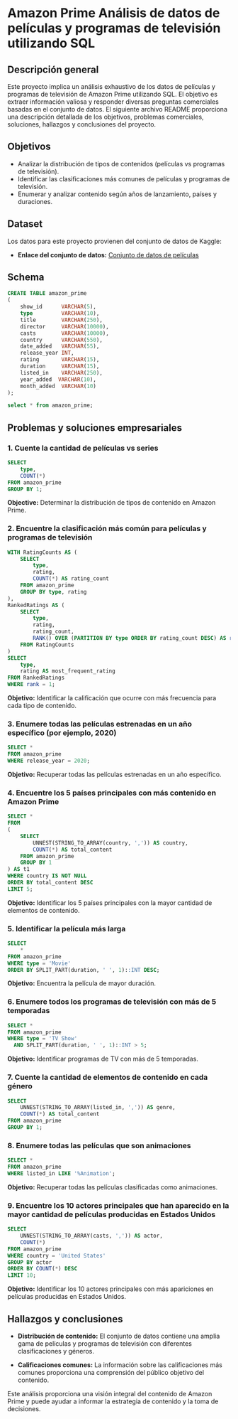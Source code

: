 # Amazon Prime Análisis de datos de películas y programas de televisión utilizando SQL

## Descripción general
Este proyecto implica un análisis exhaustivo de los datos de películas y programas de televisión de Amazon Prime utilizando SQL. 
El objetivo es extraer información valiosa y responder diversas preguntas comerciales basadas en el conjunto de datos. 
El siguiente archivo README proporciona una descripción detallada de los objetivos, problemas comerciales, soluciones, hallazgos y conclusiones del proyecto.

## Objetivos

- Analizar la distribución de tipos de contenidos (películas vs programas de televisión).
- Identificar las clasificaciones más comunes de películas y programas de televisión.
- Enumerar y analizar contenido según años de lanzamiento, países y duraciones.

## Dataset

Los datos para este proyecto provienen del conjunto de datos de Kaggle:

- **Enlace del conjunto de datos:** [Conjunto de datos de películas](https://www.kaggle.com/datasets/shivamb/amazon-prime-movies-and-tv-shows)

## Schema

```sql
CREATE TABLE amazon_prime
(
    show_id      VARCHAR(5),
    type         VARCHAR(10),
    title        VARCHAR(250),
    director     VARCHAR(10000),
    casts        VARCHAR(10000),
    country      VARCHAR(550),
    date_added   VARCHAR(55),
    release_year INT,
    rating       VARCHAR(15),
    duration     VARCHAR(15),
    listed_in    VARCHAR(250),
    year_added	VARCHAR(10),
	month_added  VARCHAR(10)
);

select * from amazon_prime;
```
## Problemas y soluciones empresariales

### 1. Cuente la cantidad de películas vs series

```sql
SELECT 
    type,
    COUNT(*)
FROM amazon_prime
GROUP BY 1;
```

**Objective:** Determinar la distribución de tipos de contenido en Amazon Prime.

### 2. Encuentre la clasificación más común para películas y programas de televisión

```sql
WITH RatingCounts AS (
    SELECT 
        type,
        rating,
        COUNT(*) AS rating_count
    FROM amazon_prime
    GROUP BY type, rating
),
RankedRatings AS (
    SELECT 
        type,
        rating,
        rating_count,
        RANK() OVER (PARTITION BY type ORDER BY rating_count DESC) AS rank
    FROM RatingCounts
)
SELECT 
    type,
    rating AS most_frequent_rating
FROM RankedRatings
WHERE rank = 1;	
```

**Objetivo:** Identificar la calificación que ocurre con más frecuencia para cada tipo de contenido.

### 3. Enumere todas las películas estrenadas en un año específico (por ejemplo, 2020)

```sql
SELECT * 
FROM amazon_prime
WHERE release_year = 2020;
```

**Objetivo:** Recuperar todas las películas estrenadas en un año específico.

### 4. Encuentre los 5 países principales con más contenido en Amazon Prime

```sql
SELECT * 
FROM
(
    SELECT 
        UNNEST(STRING_TO_ARRAY(country, ',')) AS country,
        COUNT(*) AS total_content
    FROM amazon_prime
    GROUP BY 1
) AS t1
WHERE country IS NOT NULL
ORDER BY total_content DESC
LIMIT 5;
```

**Objetivo:** Identificar los 5 países principales con la mayor cantidad de elementos de contenido.

### 5. Identificar la película más larga

```sql
SELECT 
    *
FROM amazon_prime
WHERE type = 'Movie'
ORDER BY SPLIT_PART(duration, ' ', 1)::INT DESC;
```

**Objetivo:** Encuentra la película de mayor duración.

### 6. Enumere todos los programas de televisión con más de 5 temporadas

```sql
SELECT *
FROM amazon_prime
WHERE type = 'TV Show'
  AND SPLIT_PART(duration, ' ', 1)::INT > 5;
```
**Objetivo:** Identificar programas de TV con más de 5 temporadas.

### 7. Cuente la cantidad de elementos de contenido en cada género

```sql
SELECT 
    UNNEST(STRING_TO_ARRAY(listed_in, ',')) AS genre,
    COUNT(*) AS total_content
FROM amazon_prime
GROUP BY 1;
```

### 8. Enumere todas las películas que son animaciones

```sql
SELECT * 
FROM amazon_prime
WHERE listed_in LIKE '%Animation';
```
**Objetivo:** Recuperar todas las películas clasificadas como animaciones.

### 9. Encuentre los 10 actores principales que han aparecido en la mayor cantidad de películas producidas en Estados Unidos

```sql
SELECT 
    UNNEST(STRING_TO_ARRAY(casts, ',')) AS actor,
    COUNT(*)
FROM amazon_prime
WHERE country = 'United States'
GROUP BY actor
ORDER BY COUNT(*) DESC
LIMIT 10;
```

**Objetivo:** Identificar los 10 actores principales con más apariciones en películas producidas en Estados Unidos.

## Hallazgos y conclusiones

- **Distribución de contenido:** El conjunto de datos contiene una amplia gama de películas y programas de televisión con diferentes clasificaciones y géneros.

- **Calificaciones comunes:** La información sobre las calificaciones más comunes proporciona una comprensión del público objetivo del contenido.

Este análisis proporciona una visión integral del contenido de Amazon Prime y puede ayudar a informar la estrategia de contenido y la toma de decisiones.
